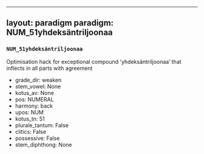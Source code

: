 
---
layout: paradigm
paradigm: NUM_51yhdeksäntriljoonaa
---
### ` NUM_51yhdeksäntriljoonaa `

Optimisation hack for exceptional compound ’yhdeksäntriljoonaa’ that inflects in all parts with agreement
* grade_dir: weaken
* stem_vowel: None
* kotus_av: None
* pos: NUMERAL
* harmony: back
* upos: NUM
* kotus_tn: 51
* plurale_tantum: False
* clitics: False
* possessive: False
* stem_diphthong: None
